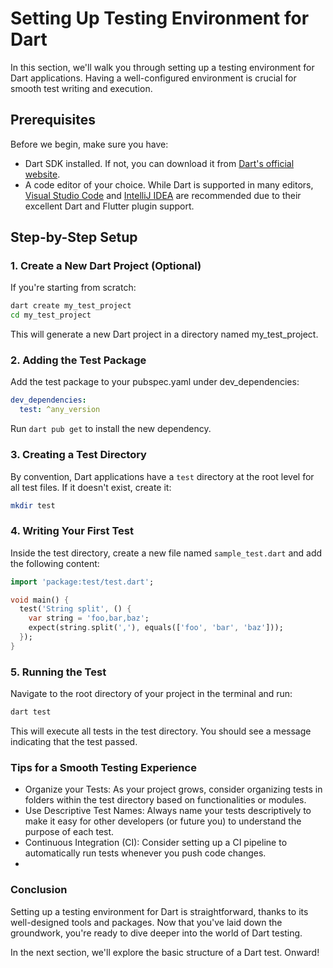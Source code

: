 # Setting Up Testing Environment for Dart

In this section, we'll walk you through setting up a testing environment for Dart applications. Having a well-configured environment is crucial for smooth test writing and execution.

## Prerequisites

Before we begin, make sure you have:

- Dart SDK installed. If not, you can download it from [Dart's official website](https://dart.dev/get-dart).
- A code editor of your choice. While Dart is supported in many editors, [Visual Studio Code](https://code.visualstudio.com/) and [IntelliJ IDEA](https://www.jetbrains.com/idea/) are recommended due to their excellent Dart and Flutter plugin support.

## Step-by-Step Setup

### 1. Create a New Dart Project (Optional)

If you're starting from scratch:

```bash
dart create my_test_project
cd my_test_project
```
This will generate a new Dart project in a directory named my_test_project.

### 2. Adding the Test Package

Add the test package to your pubspec.yaml under dev_dependencies:
```yaml
dev_dependencies:
  test: ^any_version
```
Run `dart pub get` to install the new dependency.

### 3. Creating a Test Directory

By convention, Dart applications have a `test` directory at the root level for all test files. If it doesn't exist, create it:
```bash
mkdir test
```

### 4. Writing Your First Test
Inside the test directory, create a new file named `sample_test.dart` and add the following content:
```dart
import 'package:test/test.dart';

void main() {
  test('String split', () {
    var string = 'foo,bar,baz';
    expect(string.split(','), equals(['foo', 'bar', 'baz']));
  });
}
```

### 5. Running the Test
Navigate to the root directory of your project in the terminal and run:

```bash
dart test
```

This will execute all tests in the test directory. You should see a message indicating that the test passed.

### Tips for a Smooth Testing Experience
* Organize your Tests: As your project grows, consider organizing tests in folders within the test directory based on functionalities or modules.
* Use Descriptive Test Names: Always name your tests descriptively to make it easy for other developers (or future you) to understand the purpose of each test.
* Continuous Integration (CI): Consider setting up a CI pipeline to automatically run tests whenever you push code changes.
* 
### Conclusion
Setting up a testing environment for Dart is straightforward, thanks to its well-designed tools and packages. Now that you've laid down the groundwork, you're ready to dive deeper into the world of Dart testing.

In the next section, we'll explore the basic structure of a Dart test. Onward!



